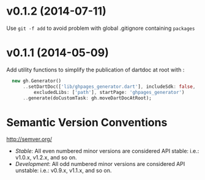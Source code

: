 
# v0.1.2 (2014-07-11)

Use `git -f add` to avoid problem with global .gitignore containing `packages`

# v0.1.1 (2014-05-09)

Add utility functions to simplify the publication of dartdoc at root with :

```dart
  new gh.Generator()
      ..setDartDoc(['lib/ghpages_generator.dart'], includeSdk: false,
          excludedLibs: ['path'], startPage: 'ghpages_generator')
      ..generate(doCustomTask: gh.moveDartDocAtRoot);
```

# Semantic Version Conventions

http://semver.org/

- *Stable*:  All even numbered minor versions are considered API stable:
  i.e.: v1.0.x, v1.2.x, and so on.
- *Development*: All odd numbered minor versions are considered API unstable:
  i.e.: v0.9.x, v1.1.x, and so on.
